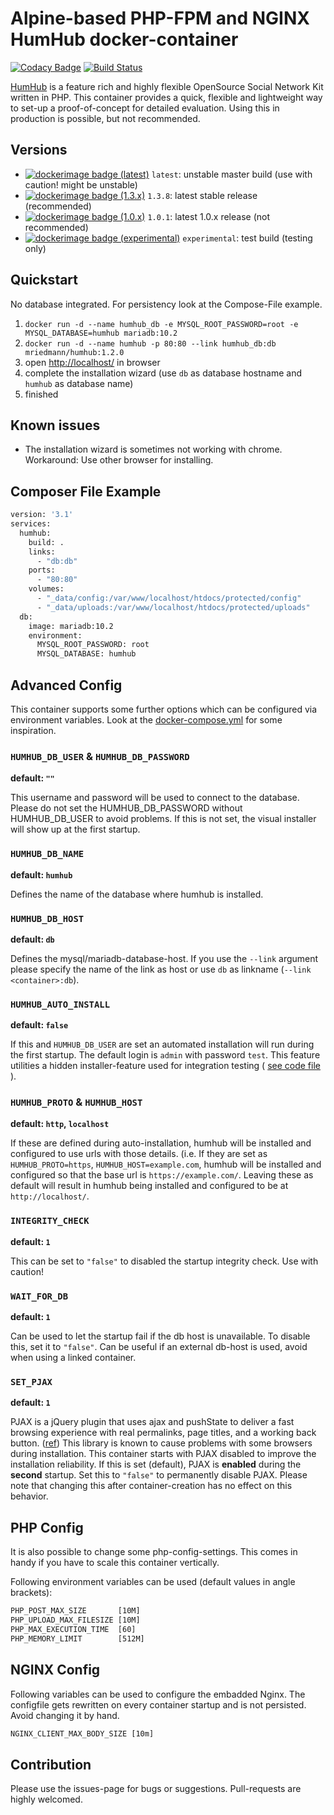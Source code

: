 # Alpine-based PHP-FPM and NGINX HumHub docker-container

[![Codacy Badge](https://api.codacy.com/project/badge/Grade/e2c25ed0c4ce479aa9a97be05d1d5b20)](https://app.codacy.com/app/mriedmann/humhub-docker?utm_source=github.com&utm_medium=referral&utm_content=mriedmann/humhub-docker&utm_campaign=Badge_Grade_Dashboard)
[![Build Status](https://travis-ci.org/mriedmann/humhub-docker.svg?branch=master)](https://travis-ci.org/mriedmann/humhub-docker)

[HumHub](https://github.com/humhub/humhub) is a feature rich and highly flexible OpenSource Social Network Kit written in PHP.
This container provides a quick, flexible and lightweight way to set-up a proof-of-concept for detailed evaluation. Using this in production is possible, but not recommended.

## Versions

* [![dockerimage badge (latest)](https://images.microbadger.com/badges/version/mriedmann/humhub:latest.svg)](https://microbadger.com/images/mriedmann/humhub:latest "Get your own version badge on microbadger.com") `latest`:  unstable master build (use with caution! might be unstable)
* [![dockerimage badge (1.3.x)](https://images.microbadger.com/badges/version/mriedmann/humhub:1.3.8.svg)](https://microbadger.com/images/mriedmann/humhub:1.3.8 "Get your own version badge on microbadger.com") `1.3.8`: latest stable release (recommended)
* [![dockerimage badge (1.0.x)](https://images.microbadger.com/badges/version/mriedmann/humhub:1.0.1.svg)](https://microbadger.com/images/mriedmann/humhub:1.0.1 "Get your own version badge on microbadger.com") `1.0.1`: latest 1.0.x release (not recommended)
* [![dockerimage badge (experimental)](https://images.microbadger.com/badges/version/mriedmann/humhub:experimental.svg)](https://microbadger.com/images/mriedmann/humhub:experimental "Get your own version badge on microbadger.com") `experimental`: test build (testing only)

## Quickstart

No database integrated. For persistency look at the Compose-File example.

1. `docker run -d --name humhub_db -e MYSQL_ROOT_PASSWORD=root -e MYSQL_DATABASE=humhub mariadb:10.2`
2. `docker run -d --name humhub -p 80:80 --link humhub_db:db mriedmann/humhub:1.2.0`
3. open [http://localhost/](http://localhost/) in browser
4. complete the installation wizard (use `db` as database hostname and `humhub` as database name)
5. finished

## Known issues

* The installation wizard is sometimes not working with chrome. Workaround: Use other browser for installing.

## Composer File Example

```Dockerfile
version: '3.1'
services:
  humhub:
    build: .
    links:
      - "db:db"
    ports:
      - "80:80"
    volumes:
      - "_data/config:/var/www/localhost/htdocs/protected/config"
      - "_data/uploads:/var/www/localhost/htdocs/protected/uploads"
  db:
    image: mariadb:10.2
    environment:
      MYSQL_ROOT_PASSWORD: root
      MYSQL_DATABASE: humhub
```

## Advanced Config

This container supports some further options which can be configured via environment variables. Look at the [docker-compose.yml](https://github.com/mriedmann/humhub-docker/blob/master/docker-compose.yml) for some inspiration.

### `HUMHUB_DB_USER` & `HUMHUB_DB_PASSWORD`

**default: `""`**
  
This username and password will be used to connect to the database. Please do not set the HUMHUB_DB_PASSWORD without HUMHUB_DB_USER to avoid problems. If this is not set, the visual installer will show up at the first startup.
  
### `HUMHUB_DB_NAME`

**default: `humhub`**

Defines the name of the database where humhub is installed.

### `HUMHUB_DB_HOST`

**default: `db`**

Defines the mysql/mariadb-database-host. If you use the `--link` argument please specify the name of the link as host or use `db` as linkname (`--link <container>:db`).

### `HUMHUB_AUTO_INSTALL`

**default: `false`**

If this and `HUMHUB_DB_USER` are set an automated installation will run during the first startup. The default login is `admin` with password `test`. This feature utilities a hidden installer-feature used for integration testing ( [see code file](https://github.com/humhub/humhub/blob/master/protected/humhub/modules/installer/commands/InstallController.php) ).

### `HUMHUB_PROTO` & `HUMHUB_HOST`
**default: `http`, `localhost`**

If these are defined during auto-installation, humhub will be installed and configured to use urls with those details. (i.e. If they are set as `HUMHUB_PROTO=https`, `HUMHUB_HOST=example.com`, humhub will be installed and configured so that the base url is `https://example.com/`. Leaving these as default will result in humhub being installed and configured to be at `http://localhost/`.

### `INTEGRITY_CHECK`

**default: `1`**

This can be set to `"false"` to disabled the startup integrity check. Use with caution!

### `WAIT_FOR_DB`

**default: `1`**

Can be used to let the startup fail if the db host is unavailable. To disable this, set it to `"false"`. Can be useful if an external db-host is used, avoid when using a linked container.

### `SET_PJAX`

**default: `1`**

PJAX is a jQuery plugin that uses ajax and pushState to deliver a fast browsing experience with real permalinks, page titles, and a working back button. ([ref](https://github.com/yiisoft/jquery-pjax)) This library is known to cause problems with some browsers during  installation. This container starts with PJAX disabled to improve the installation reliability. If this is set (default), PJAX is **enabled** during the **second** startup. Set this to `"false"` to permanently disable PJAX. Please note that changing this after container-creation has no effect on this behavior.

## PHP Config

It is also possible to change some php-config-settings. This comes in handy if you have to scale this container vertically.

Following environment variables can be used (default values in angle brackets):

```txt
PHP_POST_MAX_SIZE       [10M]
PHP_UPLOAD_MAX_FILESIZE [10M]
PHP_MAX_EXECUTION_TIME  [60]
PHP_MEMORY_LIMIT        [512M]
```

## NGINX Config

Following variables can be used to configure the embadded Nginx. The configfile gets rewritten on every container startup and is not persisted. Avoid changing it by hand.

```txt
NGINX_CLIENT_MAX_BODY_SIZE [10m]
```

## Contribution

Please use the issues-page for bugs or suggestions. Pull-requests are highly welcomed.
